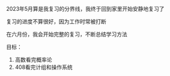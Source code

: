 2023年5月算是我复习的分界线，我终于回到家里开始安静地复习了

复习的进度不算很好，因为工作时常被打断

在六月份，我会开始完整的复习，不断总结学习方法

目标：
1. 高数看完概率论
2. 408看完计组和操作系统